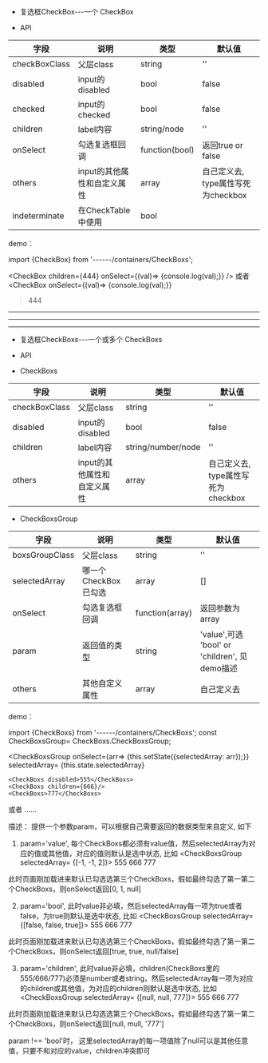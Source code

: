 - 复选框CheckBox---一个  CheckBox

- API

|字段                    |说明                          |类型              |默认值     
|---------------------- |------------------------------|------------------|--------------
| checkBoxClass         | 父层class                    |string            |''
| disabled              | input的disabled              |bool              |false
| checked               | input的checked               |bool              |false
| children              | label内容                    |string/node       |''
| onSelect              | 勾选复选框回调                |function(bool)    |返回true or false
| others                | input的其他属性和自定义属性    |array             |自己定义去, type属性写死为checkbox
| indeterminate         | 在CheckTable中使用            |bool              |

demo：

import {CheckBox} from '------/containers/CheckBoxs';

<CheckBox 
    children={444}
    onSelect={(val)=> {console.log(val);}}
/>
或者
<CheckBox 
    onSelect={(val)=> {console.log(val);}}
>444</CheckBox>

------------------------------------------------------------------------------------------
------------------------------------------------------------------------------------------
------------------------------------------------------------------------------------------

- 复选框CheckBoxs---一个或多个  CheckBoxs
- API


- CheckBoxs

|字段                    |说明                          |类型                |默认值     
|---------------------- |------------------------------|--------------------|--------------
| checkBoxClass         | 父层class                    |string              |''
| disabled              | input的disabled              |bool                |false
| children              | label内容                    |string/number/node  |''
| others                | input的其他属性和自定义属性    |array               |自己定义去, type属性写死为checkbox

- CheckBoxsGroup

|字段                    |说明                          |类型              |默认值     
|---------------------- |------------------------------|------------------|--------------
| boxsGroupClass        | 父层class                    |string            |''
| selectedArray         | 哪一个CheckBox已勾选          |array             |[]
| onSelect              | 勾选复选框回调                |function(array)   |返回参数为array
| param                 | 返回值的类型                  |string            |'value',可选 'bool' or  'children', 见demo描述
| others                | 其他自定义属性                |array             |自己定义去

demo：

import {CheckBoxs} from '------/containers/CheckBoxs';
const CheckBoxsGroup= CheckBoxs.CheckBoxsGroup;

<CheckBoxsGroup
    onSelect={arr=> {this.setState({selectedArray: arr});}}
    selectedArray= {this.state.selectedArray}
>
    <CheckBoxs disabled>555</CheckBoxs>
    <CheckBoxs children={666}/>
    <CheckBoxs>777</CheckBoxs>
</CheckBoxsGroup>
或者
<CheckBoxs.CheckBoxsGroup
    ......
>
    ......
</CheckBoxs.CheckBoxsGroup>

描述： 提供一个参数param，可以根据自己需要返回的数据类型来自定义, 如下
1. param='value', 每个CheckBoxs都必须有value值，然后selectedArray为对应的值或其他值，对应的值则默认是选中状态, 比如
<CheckBoxsGroup selectedArray= {[-1, -1, 2]}>
    <CheckBoxs value={0}>555</CheckBoxs>
    <CheckBoxs value={1}>666</CheckBoxs>
    <CheckBoxs value={2}>777</CheckBoxs>
</CheckBoxsGroup>
此时页面刚加载进来默认已勾选选第三个CheckBoxs，假如最终勾选了第一第二个CheckBoxs，则onSelect返回[0, 1, null]

2. param='bool', 此时value非必填，然后selectedArray每一项为true或者false，为true则默认是选中状态, 比如
<CheckBoxsGroup selectedArray= {[false, false, true]}>
    <CheckBoxs value={0}>555</CheckBoxs>
    <CheckBoxs value={1}>666</CheckBoxs>
    <CheckBoxs value={2}>777</CheckBoxs>
</CheckBoxsGroup>
此时页面刚加载进来默认已勾选选第三个CheckBoxs，假如最终勾选了第一第二个CheckBoxs，则onSelect返回[true, true, null/false]

3. param='children', 此时value非必填，children(CheckBoxs里的555/666/777)必须是number或者string，然后selectedArray每一项为对应的children或其他值，为对应的children则默认是选中状态, 比如
<CheckBoxsGroup selectedArray= {[null, null, 777]}>
    <CheckBoxs value={0}>555</CheckBoxs>
    <CheckBoxs value={1}>666</CheckBoxs>
    <CheckBoxs value={2}>777</CheckBoxs>
</CheckBoxsGroup>
此时页面刚加载进来默认已勾选选第三个CheckBoxs，假如最终勾选了第一第二个CheckBoxs，则onSelect返回[null, mull, '777']

param !== 'bool'时， 这里selectedArray的每一项值除了null可以是其他任意值，只要不和对应的value，children冲突即可